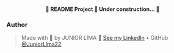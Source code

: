 <h4 align="center">
    🚧 README Project 🚀 Under construction... 🚧 
</h4>

### Author

> Made with 💙 by JUNIOR LIMA 👋 [See my LinkedIn](https://www.linkedin.com/in/junior-lima-495108208/) • GitHub [@JuniorLima22](https://github.com/JuniorLima22)